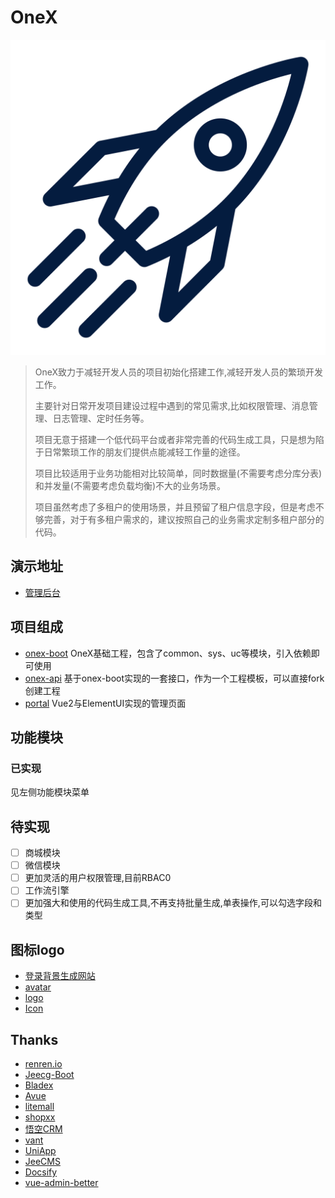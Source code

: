 # OneX
![img](./_media/icon.svg ':size=120x120')

> OneX致力于减轻开发人员的项目初始化搭建工作,减轻开发人员的繁琐开发工作。
> 
> 主要针对日常开发项目建设过程中遇到的常见需求,比如权限管理、消息管理、日志管理、定时任务等。
> 
> 项目无意于搭建一个低代码平台或者非常完善的代码生成工具，只是想为陷于日常繁琐工作的朋友们提供点能减轻工作量的途径。
> 
> 项目比较适用于业务功能相对比较简单，同时数据量(不需要考虑分库分表)和并发量(不需要考虑负载均衡)不大的业务场景。
> 
> 项目虽然考虑了多租户的使用场景，并且预留了租户信息字段，但是考虑不够完善，对于有多租户需求的，建议按照自己的业务需求定制多租户部分的代码。 

## 演示地址
* [管理后台](https://portal-onex.nb6868.com/)

## 项目组成
* [onex-boot](https://github.com/zhangchaoxu/onex-boot/)  OneX基础工程，包含了common、sys、uc等模块，引入依赖即可使用
* [onex-api](https://github.com/zhangchaoxu/onex-api/)  基于onex-boot实现的一套接口，作为一个工程模板，可以直接fork创建工程
* [portal](https://github.com/zhangchaoxu/onex-portal) Vue2与ElementUI实现的管理页面

## 功能模块
### 已实现
见左侧功能模块菜单

## 待实现
* [ ] 商城模块
* [ ] 微信模块
* [ ] 更加灵活的用户权限管理,目前RBAC0
* [ ] 工作流引擎
* [ ] 更加强大和使用的代码生成工具,不再支持批量生成,单表操作,可以勾选字段和类型

## 图标logo
* [登录背景生成网站](https://trianglify.io)
* [avatar](https://www.iconfinder.com/iconsets/business-avatar-1)
* [logo](https://www.iconfinder.com/icons/2120156/astronaut_astronomy_rocket_science_space_icon)
* [Icon](https://www.iconfont.cn/collections/detail?cid=9402)

## Thanks
* [renren.io](https://www.renren.io/)
* [Jeecg-Boot](http://www.jeecg.com/)
* [Bladex](https://bladex.vip/#/)
* [Avue](https://avuejs.com/)
* [litemall](https://github.com/linlinjava/litemall)
* [shopxx](https://www.shopxx.net/products/shopxx-b2b2c)
* [悟空CRM](https://gitee.com/wukongcrm/72crm-java)
* [vant](https://youzan.github.io/vant/)
* [UniApp](https://uniapp.dcloud.io/)
* [JeeCMS](http://www.jeecms.com/)
* [Docsify](https://docsify.js.org/)
* [vue-admin-better](https://github.com/chuzhixin/vue-admin-better)

